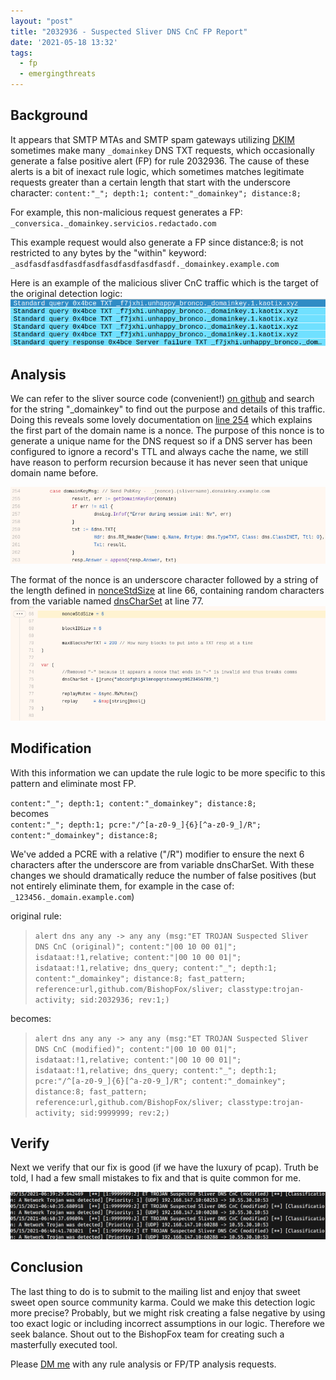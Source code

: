 ```yaml
---
layout: "post"
title: "2032936 - Suspected Sliver DNS CnC FP Report"
date: '2021-05-18 13:32'
tags:
  - fp
  - emergingthreats
---
```

## Background

It appears that SMTP MTAs and SMTP spam gateways utilizing [DKIM](https://support.dnsimple.com/articles/dkim-record/) sometimes make many `_domainkey` DNS TXT requests, which occasionally generate a false positive alert (FP) for rule 2032936. The cause of these alerts is a bit of inexact rule logic, which sometimes matches legitimate requests greater than a certain length that start with the underscore character: `content:"_"; depth:1; content:"_domainkey"; distance:8;`  

For example, this non-malicious request generates a FP:  
`_conversica._domainkey.servicios.redactado.com`  

This example request would also generate a FP since distance:8; is not restricted to any bytes by the "within" keyword:  
`_asdfasdfasdfasdfasdfasdfasdfasdfasdf._domainkey.example.com`  

Here is an example of the malicious sliver CnC traffic which is the target of the original detection logic:
![malicious DNS TXT request](/assets/img/20210518.1.png)

## Analysis

We can refer to the sliver source code (convenient!) [on github](https://github.com/BishopFox/sliver/) and search for the string "\_domainkey" to find out the purpose and details of this traffic. Doing this reveals some lovely documentation on [line 254](https://github.com/BishopFox/sliver/blob/672c0e29d07313fcc3d093d2c6b742659e574e07/server/c2/udp-dns.go#L254) which explains the first part of the domain name is a nonce. The purpose of this nonce is to generate a unique name for the DNS request so if a DNS server has been configured to ignore a record's TTL and always cache the name, we still have reason to perform recursion because it has never seen that unique domain name before. 

![sliver source code snippet](/assets/img/20210518.5.png)

The format of the nonce is an underscore character followed by a string of the length defined in [nonceStdSize](https://github.com/BishopFox/sliver/blob/672c0e29d07313fcc3d093d2c6b742659e574e07/implant/sliver/transports/udp-dns.go#L66) at line 66, containing random characters from the variable named [dnsCharSet](https://github.com/BishopFox/sliver/blob/672c0e29d07313fcc3d093d2c6b742659e574e07/implant/sliver/transports/udp-dns.go#L75) at line 77. 
![sliver source code snippet](/assets/img/20210518.4.png)  

## Modification

With this information we can update the rule logic to be more specific to this pattern and eliminate most FP.  

`content:"_"; depth:1; content:"_domainkey"; distance:8;`  
becomes  
`content:"_"; depth:1; pcre:"/^[a-z0-9_]{6}[^a-z0-9_]/R"; content:"_domainkey"; distance:8;`   

We've added a PCRE with a relative ("/R") modifier to ensure the next 6 characters after the underscore are from variable dnsCharSet. With these changes we should dramatically reduce the number of false positives (but not entirely eliminate them, for example in the case of: `_123456._domain.example.com`)

original rule:

>```alert dns any any -> any any (msg:"ET TROJAN Suspected Sliver DNS CnC (original)"; content:"|00 10 00 01|"; isdataat:!1,relative; content:"|00 10 00 01|"; isdataat:!1,relative; dns_query; content:"_"; depth:1; content:"_domainkey"; distance:8; fast_pattern; reference:url,github.com/BishopFox/sliver; classtype:trojan-activity; sid:2032936; rev:1;)```

becomes:

>```alert dns any any -> any any (msg:"ET TROJAN Suspected Sliver DNS CnC (modified)"; content:"|00 10 00 01|"; isdataat:!1,relative; content:"|00 10 00 01|"; isdataat:!1,relative; dns_query; content:"_"; depth:1; pcre:"/^[a-z0-9_]{6}[^a-z0-9_]/R"; content:"_domainkey"; distance:8; fast_pattern; reference:url,github.com/BishopFox/sliver; classtype:trojan-activity; sid:9999999; rev:2;)```

## Verify

Next we verify that our fix is good (if we have the luxury of pcap). Truth be told, I had a few small mistakes to fix and that is quite common for me.  

![fast log snippet](/assets/img/20210518.3.png)

## Conclusion

The last thing to do is to submit to the mailing list and enjoy that sweet sweet open source community karma. Could we make this detection logic more precise? Probably, but we might risk creating a false negative by using too exact logic or including incorrect assumptions in our logic. Therefore we seek balance. Shout out to the BishopFox team for creating such a masterfully executed tool.

Please [DM me](https://twitter.com/travisbgreen/) with any rule analysis or FP/TP analysis requests.